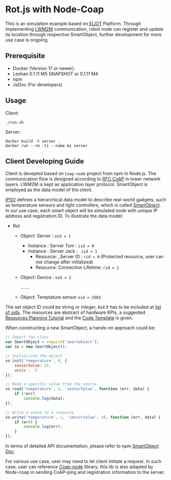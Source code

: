 # Rot.js with Node-Coap

This is an simulation example based on [ELIOT](https://github.com/Alliasd/ELIoT) Platform. Through implementing [LWM2M](http://openmobilealliance.org/iot/lightweight-m2m-lwm2m) communication, robot node can register and update its location through respective SmartObject, further development for more use case is ongoing.

## Prerequisite

* Docker (Version 17 or newer).
* Leshan 0.1.11 M5 SNAPSHOT or 0.1.11 M4
* npm
* JsDoc (For developers)

## Usage

Client:

```shell
./run.sh
```

Server:

```shell
docker build -t server .
docker run --rm -ti --name mi server
```

## Client Developing Guide

Client is devepled based on `Coap-node` project from npm in Node.js. The communication flow is designed according to [RFC CoAP](https://tools.ietf.org/html/rfc725)  in lower network layers. LWM2M is kept as application layer protocol. SmartObject is employed as the data model of the client.

[IPSO](https://www.ipso-alliance.org/smart-object-guidelines/) defines a hierarchical data model to describe real-world gadgets, such as temperature sensors and light controllers, which is called [SmartObject](https://www.npmjs.com/package/smartobject) . In our use case, each smart object will be simulated node with unique IP address and registration ID. To illustrate the data model:

* Rot

  * Object: Server :  ``oid = 1``

    * Instance : Server Tom : ``iid = 0``
    * Instance : Server Jack : ` iid = 1`
      * Resource: _Server ID : ` rid = 0 ` (Protected resource, user can not change after initialized)
      * Resource: Connection Lifetime: ` rid = 1 `

  * Object: Device : ``oid = 2`` 

    …….

  * Object: Temptature sensor `` oid = 3303 ``

The set object ID could be string or integer, but it has to be included at [list of oids](https://github.com/simenkid/lwm2m-id#Identifiers). The resources are abstract of hardware KPIs, a suggested [Resources Planning Tutorial](https://github.com/AllSmartObjects/smartobject/blob/master/docs/resource_plan.md) and the [Code Template](https://github.com/AllSmartObjects/smartobject/blob/master/docs/templates.md) is given.

When constructing a new SmartObject, a hands-on approach could be:

````javascript
// Import the class
var SmartObject = require('smartobject');
var so = new SmartObject();

// Initialized the object
so.init('temperature', 0, {
    sensorValue: 31,
    units : 'C'
});

// Read a specific value from the source
so.read('temperature', 1, 'sensorValue', function (err, data) {
    if (!err)
        console.log(data);
});

// Write a value to a resource
so.write('temperature', 1, 'sensorValue', 26, function (err, data) {
    if (err) {
        console.log(err); 
    }
});
````

In terms of detailed API documentation, please refer to npm [SmartObject Doc](https://www.npmjs.com/package/smartobject#API_smartobject).

For various use case, user may need to let client initiate a request. In such case, user can reference [Coap-node](https://github.com/mcollina/node-coap) library, this lib is also adapted by Node-coap in sending CoAP-ping and registration information to the server.
